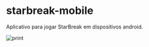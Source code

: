 # starbreak-mobile
Aplicativo para jogar StarBreak em dispositivos android.

![print](https://github.com/proxlu/starbreak-mobile/assets/105125779/4d2782e1-7f59-4fe0-9fb9-bc7ff57203fd)
